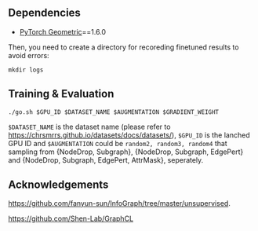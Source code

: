 ## Dependencies

* [PyTorch Geometric](https://github.com/rusty1s/pytorch_geometric#installation)==1.6.0

Then, you need to create a directory for recoreding finetuned results to avoid errors:

```
mkdir logs
```

## Training & Evaluation

```
./go.sh $GPU_ID $DATASET_NAME $AUGMENTATION $GRADIENT_WEIGHT
```

```$DATASET_NAME``` is the dataset name (please refer to https://chrsmrrs.github.io/datasets/docs/datasets/), ```$GPU_ID``` is the lanched GPU ID and ```$AUGMENTATION``` could be ```random2, random3, random4``` that sampling from {NodeDrop, Subgraph}, {NodeDrop, Subgraph, EdgePert} and {NodeDrop, Subgraph, EdgePert, AttrMask}, seperately.

## Acknowledgements

https://github.com/fanyun-sun/InfoGraph/tree/master/unsupervised.

https://github.com/Shen-Lab/GraphCL